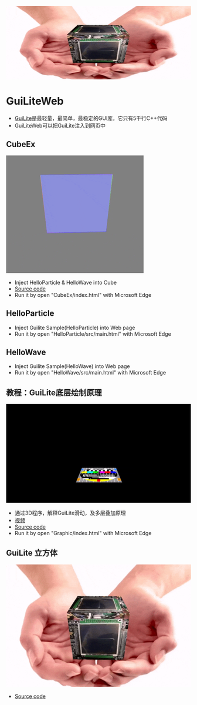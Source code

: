<p align="center">
    <img src="doc/GuiLiteCube.gif" alt="Image" width="600" height="200"/>
</p>

# GuiLiteWeb
- [GuiLite](https://gitee.com/idea4good/GuiLite)是最轻量，最简单，最稳定的GUI库，它只有5千行C++代码
- GuiLiteWeb可以把GuiLite注入到网页中

## CubeEx
![GuiLiteCube](doc/GuiLite3D.gif)
- Inject HelloParticle & HelloWave into Cube
- [Source code](CubeEx/main.js)
- Run it by open "CubeEx/index.html" with Microsoft Edge

## HelloParticle
- Inject Guilite Sample(HelloParticle) into Web page
- Run it by open "HelloParticle/src/main.html" with Microsoft Edge

## HelloWave
- Inject Guilite Sample(HelloWave) into Web page
- Run it by open "HelloWave/src/main.html" with Microsoft Edge

## 教程：GuiLite底层绘制原理
![GuiLiteGraphic](doc/GuiLiteGraphic.gif)
- 通过3D程序，解释GuiLite滑动，及多层叠加原理
- [视频](https://v.youku.com/v_show/id_XNDI4ODE1ODcwOA)
- [Source code](Graphic/main.js)
- Run it by open "Graphic/index.html" with Microsoft Edge

## GuiLite 立方体
![GuiLiteCube](doc/GuiLiteCube.gif)
- [Source code](Cube/main.js)
